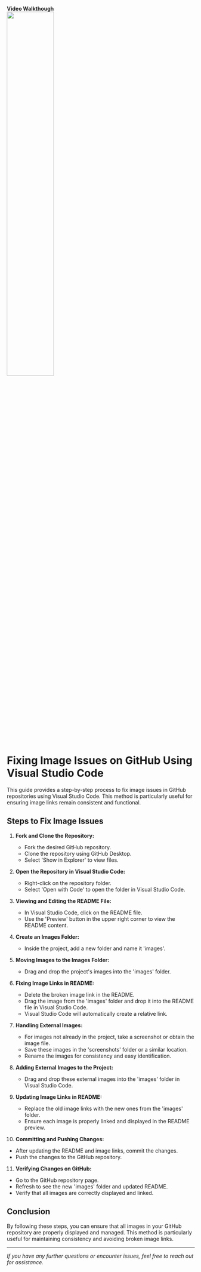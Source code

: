 **Video Walkthough**   
[<img src="https://i.ytimg.com/vi/TEnWQ6wL6Ds/maxresdefault.jpg" width="50%">](https://www.youtube.com/watch?v=TEnWQ6wL6Ds)

# Fixing Image Issues on GitHub Using Visual Studio Code

This guide provides a step-by-step process to fix image issues in GitHub repositories using Visual Studio Code. This method is particularly useful for ensuring image links remain consistent and functional.

## Steps to Fix Image Issues

1. **Fork and Clone the Repository:**
   - Fork the desired GitHub repository.
   - Clone the repository using GitHub Desktop.
   - Select 'Show in Explorer' to view files.

2. **Open the Repository in Visual Studio Code:**
   - Right-click on the repository folder.
   - Select 'Open with Code' to open the folder in Visual Studio Code.

3. **Viewing and Editing the README File:**
   - In Visual Studio Code, click on the README file.
   - Use the 'Preview' button in the upper right corner to view the README content.

4. **Create an Images Folder:**
   - Inside the project, add a new folder and name it 'images'.

5. **Moving Images to the Images Folder:**
   - Drag and drop the project's images into the 'images' folder.

6. **Fixing Image Links in README:**
   - Delete the broken image link in the README.
   - Drag the image from the 'images' folder and drop it into the README file in Visual Studio Code.
   - Visual Studio Code will automatically create a relative link.

7. **Handling External Images:**
   - For images not already in the project, take a screenshot or obtain the image file.
   - Save these images in the 'screenshots' folder or a similar location.
   - Rename the images for consistency and easy identification.

8. **Adding External Images to the Project:**
   - Drag and drop these external images into the 'images' folder in Visual Studio Code.

9. **Updating Image Links in README:**
   - Replace the old image links with the new ones from the 'images' folder.
   - Ensure each image is properly linked and displayed in the README preview.

10. **Committing and Pushing Changes:**
   - After updating the README and image links, commit the changes.
   - Push the changes to the GitHub repository.

11. **Verifying Changes on GitHub:**
   - Go to the GitHub repository page.
   - Refresh to see the new 'images' folder and updated README.
   - Verify that all images are correctly displayed and linked.

## Conclusion

By following these steps, you can ensure that all images in your GitHub repository are properly displayed and managed. This method is particularly useful for maintaining consistency and avoiding broken image links.

---

_If you have any further questions or encounter issues, feel free to reach out for assistance._
